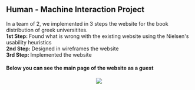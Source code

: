 <h2>Human - Machine Interaction Project</h2>

<p>In a team of 2, we implemented in 3 steps the website for the book distribution of greek universitites.
<br><b>1st Step: </b> Found what is wrong with the existing website using the Nielsen's usability heuristics
<br><b>2nd Step: </b> Designed in wireframes the website
<br><b>3rd Step: </b> Implemented the website<br>
</p>

<h4>Below you can see the main page of the website as a guest</h4>

<p align="center"><img src="/eudoxus.png"></p>
